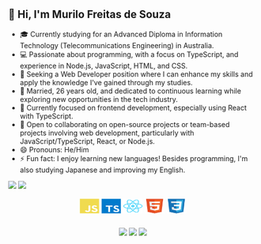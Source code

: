 ## 👋 Hi, I'm Murilo Freitas de Souza

- 🎓 Currently studying for an Advanced Diploma in Information Technology (Telecommunications Engineering) in Australia.
- 💻 Passionate about programming, with a focus on TypeScript, and experience in Node.js, JavaScript, HTML, and CSS.
- 🔭 Seeking a Web Developer position where I can enhance my skills and apply the knowledge I've gained through my studies.
- 💍 Married, 26 years old, and dedicated to continuous learning while exploring new opportunities in the tech industry.
- 🌱 Currently focused on frontend development, especially using React with TypeScript.
- 👯 Open to collaborating on open-source projects or team-based projects involving web development, particularly with JavaScript/TypeScript, React, or Node.js.
- 😄 Pronouns: He/Him
- ⚡ Fun fact: I enjoy learning new languages! Besides programming, I'm also studying Japanese and improving my English.
  <div >
<img height="180em" src="https://github-readme-stats.vercel.app/api?username=DevMurilol&show_icons=true&theme=gruvbox">
<img height="180em" src="https://github-readme-stats.vercel.app/api/top-langs/?username=DevMurilol&show_icons=true&theme=gruvbox&layout=compact"></div>
<div style="display: inline_block" align="center"><br>
  <img align="center" alt="Murilo-Js" height="30" width="40" src="https://raw.githubusercontent.com/devicons/devicon/master/icons/javascript/javascript-plain.svg">
  <img align="center" alt="Murilo-Ts" height="30" width="40" src="https://raw.githubusercontent.com/devicons/devicon/master/icons/typescript/typescript-plain.svg">
  <img align="center" alt="Murilo-React" height="30" width="40" src="https://raw.githubusercontent.com/devicons/devicon/master/icons/react/react-original.svg">
  <img align="center" alt="Murilo-HTML" height="30" width="40" src="https://raw.githubusercontent.com/devicons/devicon/master/icons/html5/html5-original.svg">
  <img align="center" alt="Murilo-CSS" height="30" width="40" src="https://raw.githubusercontent.com/devicons/devicon/master/icons/css3/css3-original.svg">
</div>

  ##  

<div align="center"> 
  <a href="https://instagram.com/murilodxdt" target="_blank"><img src="https://img.shields.io/badge/-Instagram-%23E4405F?style=for-the-badge&logo=instagram&logoColor=white" target="_blank"></a>
  <a href = "mailto:murilodesouzamfs@gmail.com"><img src="https://img.shields.io/badge/-Gmail-%23333?style=for-the-badge&logo=gmail&logoColor=white" target="_blank"></a>
  <a href="https://www.linkedin.com/in/murilo-freitas-de-souza-862a5121b/" target="_blank"><img src="https://img.shields.io/badge/-LinkedIn-%230077B5?style=for-the-badge&logo=linkedin&logoColor=white" target="_blank"></a> 
  
</div>
